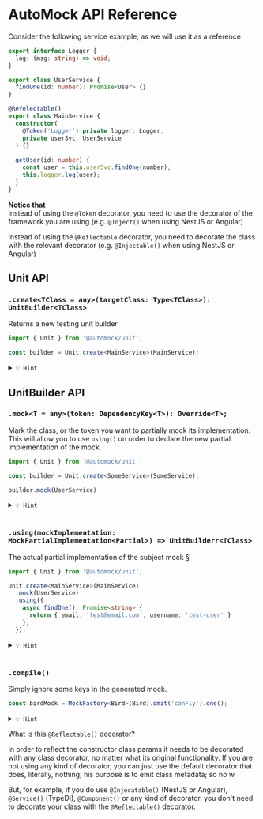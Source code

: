 # AutoMock API Reference

Consider the following service example, as we will use it as a reference

```typescript
export interface Logger {
  log: (msg: string) => void;
}

export class UserService {
  findOne(id: number): Promise<User> {}
}

@Refelectable()
export class MainService {
  constructor(
    @Token('Logger') private logger: Logger,
    private userSvc: UserService
  ) {}
  
  getUser(id: number) {
    const user = this.userSvc.findOne(number);
    this.logger.log(user);
  }
}
```

**Notice that**
\
Instead of using the `@Token` decorator, you need to use the decorator
of the framework you are using (e.g. `@Inject()` when using NestJS or Angular)

Instead of using the `@Reflectable` decorator, you need to decorate the class
with the relevant decorator (e.g. `@Injectable()` when using NestJS or Angular)

## Unit API

### `.create<TClass = any>(targetClass: Type<TClass>): UnitBuilder<TClass>`

Returns a new testing unit builder 

```typescript
import { Unit } from '@automock/unit';

const builder = Unit.create<MainService>(MainService);
```

<details><summary><code>💡 Hint</code></summary><p>

```
You need to use compile() in order to create a new testing unit
(read about compile() in the next sections.
```
</p></details>


## UnitBuilder API

### `.mock<T = any>(token: DependencyKey<T>): Override<T>;`
Mark the class, or the token you want to partially mock its implementation.
This will allow you to use `using()` on order to declare the new partial implementation
of the mock

```typescript
import { Unit } from '@automock/unit';

const builder = Unit.create<SomeService>(SomeService);

builder.mock(UserService)
```

<details><summary><code>💡 Hint</code></summary><p>

`DependencyKey<T>` type is actually:

```typescript
type DependencyKey<T = unknown> = string | Type<T>;
```
</p></details>

<br />

### `.using(mockImplementation: MockPartialImplementation<Partial>) => UnitBuilderr<TClass>`

The actual partial implementation of the subject mock
§
```typescript
import { Unit } from '@automock/unit';

Unit.create<MainService>(MainService)
  .mock(UserService)
  .using({
    async findOne(): Promise<string> {
      return { email: 'test@email.com', username: 'test-user' }
    },
  });

```

<details><summary><code>💡 Hint</code></summary><p>

```typescript
interface Override<Partial, TClass> {
  using: (mockImplementation: MockPartialImplementation<Partial>) => UnitBuilderr<TClass>;
}
```
</p></details>

<br />

### `.compile()`
Simply ignore some keys in the generated mock.

```typescript
const birdMock = MockFactory<Bird>(Bird).omit('canFly').one();
```

<details><summary><code>💡 Hint</code></summary><p>

```
.ignore() takes as many arguments as you want as long as they are strings
and they are part of the class properties

Bird class has 3 properties: 'name', 'isAwesome' and 'canFly';
In the example above will get a mock without the property 'canFly'.
```
</p></details>


What is this `@Reflectable()` decorator?

In order to reflect the constructor class params it needs to be decorated with any
class decorator, no matter what its original functionality.
If you are not using any kind of decorator, you can just use the default decorator that
does, literally, nothing; his purpose is to emit class metadata; so no w

But, for example, if you do use `@Injecatable()` (NestJS or Angular), `@Service()` (TypeDI),
`@Component()` or any kind of decorator, you don't need to decorate your class with
the `@Reflectable()` decorator.

